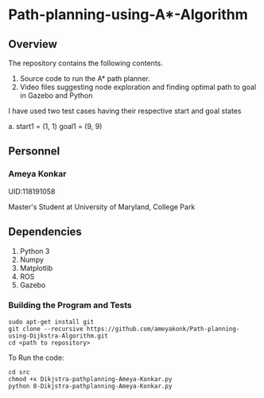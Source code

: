 # Path-planning-using-A*-Algorithm

## Overview
The repository contains the following contents.

1. Source code to run the A* path planner.
2. Video files suggesting node exploration and finding optimal path to goal in Gazebo and Python

I have used two test cases having their respective start and goal states

a. start1 = (1, 1)
   goal1 = (9, 9)
 

## Personnel
### Ameya Konkar 

UID:118191058

Master's Student at University of Maryland, College Park

## Dependencies 

1. Python 3
2. Numpy
3. Matplotlib
4. ROS
5. Gazebo

### Building the Program and Tests

```
sudo apt-get install git
git clone --recursive https://github.com/ameyakonk/Path-planning-using-Dijkstra-Algorithm.git
cd <path to repository>
```
To Run the code:
```
cd src
chmod +x Dikjstra-pathplanning-Ameya-Konkar.py
python 8-Dikjstra-pathplanning-Ameya-Konkar.py 
```
